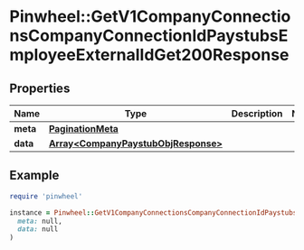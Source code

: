 # Pinwheel::GetV1CompanyConnectionsCompanyConnectionIdPaystubsEmployeeExternalIdGet200Response

## Properties

| Name | Type | Description | Notes |
| ---- | ---- | ----------- | ----- |
| **meta** | [**PaginationMeta**](PaginationMeta.md) |  |  |
| **data** | [**Array&lt;CompanyPaystubObjResponse&gt;**](CompanyPaystubObjResponse.md) |  |  |

## Example

```ruby
require 'pinwheel'

instance = Pinwheel::GetV1CompanyConnectionsCompanyConnectionIdPaystubsEmployeeExternalIdGet200Response.new(
  meta: null,
  data: null
)
```

